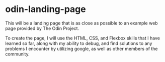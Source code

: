 # odin-landing-page

This will be a landing page that is as close as possible to an example web page provided by The Odin Project.

To create the page, I will use the HTML, CSS, and Flexbox skills that I have learned so far, along with my ability to debug, and find solutions to any problems I encounter
by utilizing google, as well as other members of the community.